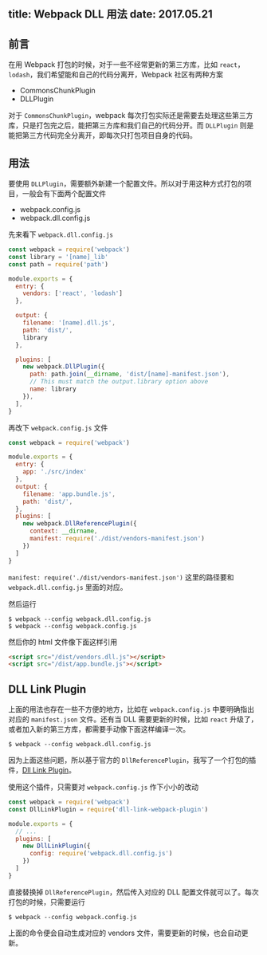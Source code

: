 title: Webpack DLL 用法
date: 2017.05.21
---

## 前言

在用 Webpack 打包的时候，对于一些不经常更新的第三方库，比如 `react`，`lodash`，我们希望能和自己的代码分离开，Webpack 社区有两种方案

- CommonsChunkPlugin
- DLLPlugin

对于 `CommonsChunkPlugin`，webpack 每次打包实际还是需要去处理这些第三方库，只是打包完之后，能把第三方库和我们自己的代码分开。而
`DLLPlugin` 则是能把第三方代码完全分离开，即每次只打包项目自身的代码。

## 用法

要使用 `DLLPlugin`，需要额外新建一个配置文件。所以对于用这种方式打包的项目，一般会有下面两个配置文件

- webpack.config.js
- webpack.dll.config.js

先来看下 `webpack.dll.config.js`

```js
const webpack = require('webpack')
const library = '[name]_lib'
const path = require('path')

module.exports = {
  entry: {
    vendors: ['react', 'lodash']
  },

  output: {
    filename: '[name].dll.js',
    path: 'dist/',
    library
  },

  plugins: [
    new webpack.DllPlugin({
      path: path.join(__dirname, 'dist/[name]-manifest.json'),
      // This must match the output.library option above
      name: library
    }),
  ],
}
```

再改下 `webpack.config.js` 文件

```js
const webpack = require('webpack')

module.exports = {
  entry: {
    app: './src/index'
  },
  output: {
    filename: 'app.bundle.js',
    path: 'dist/',
  },
  plugins: [
    new webpack.DllReferencePlugin({
      context: __dirname,
      manifest: require('./dist/vendors-manifest.json')
    })
  ]
}
```

`manifest: require('./dist/vendors-manifest.json')` 这里的路径要和 `webpack.dll.config.js` 里面的对应。

然后运行

```
$ webpack --config webpack.dll.config.js
$ webpack --config webpack.config.js
```

然后你的 html 文件像下面这样引用

```html
<script src="/dist/vendors.dll.js"></script>
<script src="/dist/app.bundle.js"></script>
```

## DLL Link Plugin

上面的用法也存在一些不方便的地方，比如在 `webpack.config.js` 中要明确指出对应的 `manifest.json` 文件。还有当 DLL 需要更新的时候，比如 `react` 升级了，或者加入新的第三方库，都需要手动像下面这样编译一次。

```
$ webpack --config webpack.dll.config.js
```

因为上面这些问题，所以基于官方的 `DllReferencePlugin`，我写了一个打包的插件，[Dll Link Plugin](https://github.com/clinyong/dll-link-webpack-plugin)。

使用这个插件，只需要对 `webpack.config.js` 作下小小的改动

```js
const webpack = require('webpack')
const DllLinkPlugin = require('dll-link-webpack-plugin')

module.exports = {
  // ...
  plugins: [
    new DllLinkPlugin({
      config: require('webpack.dll.config.js')
    })
  ]
}
```

直接替换掉 `DllReferencePlugin`，然后传入对应的 DLL 配置文件就可以了。每次打包的时候，只需要运行

```
$ webpack --config webpack.config.js
```

上面的命令便会自动生成对应的 vendors 文件，需要更新的时候，也会自动更新。
